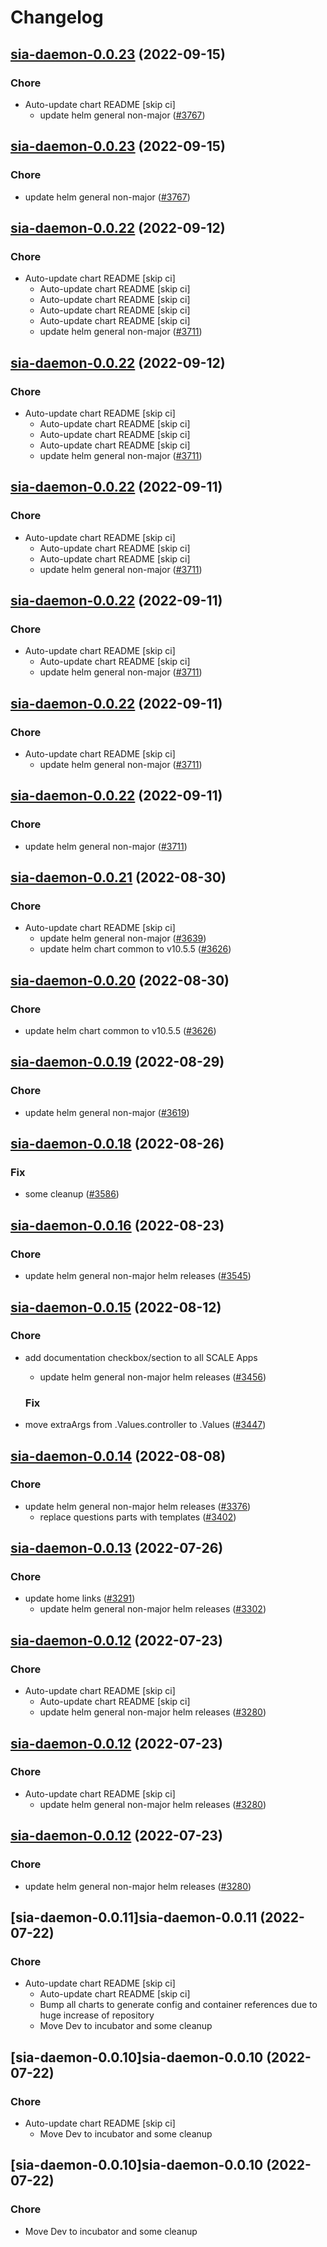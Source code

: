 # Changelog



## [sia-daemon-0.0.23](https://github.com/truecharts/charts/compare/sia-daemon-0.0.22...sia-daemon-0.0.23) (2022-09-15)

### Chore

- Auto-update chart README [skip ci]
  - update helm general non-major ([#3767](https://github.com/truecharts/charts/issues/3767))




## [sia-daemon-0.0.23](https://github.com/truecharts/charts/compare/sia-daemon-0.0.22...sia-daemon-0.0.23) (2022-09-15)

### Chore

- update helm general non-major ([#3767](https://github.com/truecharts/charts/issues/3767))




## [sia-daemon-0.0.22](https://github.com/truecharts/charts/compare/sia-daemon-0.0.21...sia-daemon-0.0.22) (2022-09-12)

### Chore

- Auto-update chart README [skip ci]
  - Auto-update chart README [skip ci]
  - Auto-update chart README [skip ci]
  - Auto-update chart README [skip ci]
  - Auto-update chart README [skip ci]
  - update helm general non-major ([#3711](https://github.com/truecharts/charts/issues/3711))




## [sia-daemon-0.0.22](https://github.com/truecharts/charts/compare/sia-daemon-0.0.21...sia-daemon-0.0.22) (2022-09-12)

### Chore

- Auto-update chart README [skip ci]
  - Auto-update chart README [skip ci]
  - Auto-update chart README [skip ci]
  - Auto-update chart README [skip ci]
  - update helm general non-major ([#3711](https://github.com/truecharts/charts/issues/3711))




## [sia-daemon-0.0.22](https://github.com/truecharts/charts/compare/sia-daemon-0.0.21...sia-daemon-0.0.22) (2022-09-11)

### Chore

- Auto-update chart README [skip ci]
  - Auto-update chart README [skip ci]
  - Auto-update chart README [skip ci]
  - update helm general non-major ([#3711](https://github.com/truecharts/charts/issues/3711))




## [sia-daemon-0.0.22](https://github.com/truecharts/charts/compare/sia-daemon-0.0.21...sia-daemon-0.0.22) (2022-09-11)

### Chore

- Auto-update chart README [skip ci]
  - Auto-update chart README [skip ci]
  - update helm general non-major ([#3711](https://github.com/truecharts/charts/issues/3711))




## [sia-daemon-0.0.22](https://github.com/truecharts/charts/compare/sia-daemon-0.0.21...sia-daemon-0.0.22) (2022-09-11)

### Chore

- Auto-update chart README [skip ci]
  - update helm general non-major ([#3711](https://github.com/truecharts/charts/issues/3711))




## [sia-daemon-0.0.22](https://github.com/truecharts/charts/compare/sia-daemon-0.0.21...sia-daemon-0.0.22) (2022-09-11)

### Chore

- update helm general non-major ([#3711](https://github.com/truecharts/charts/issues/3711))




## [sia-daemon-0.0.21](https://github.com/truecharts/charts/compare/sia-daemon-0.0.19...sia-daemon-0.0.21) (2022-08-30)

### Chore

- Auto-update chart README [skip ci]
  - update helm general non-major ([#3639](https://github.com/truecharts/charts/issues/3639))
  - update helm chart common to v10.5.5 ([#3626](https://github.com/truecharts/charts/issues/3626))




## [sia-daemon-0.0.20](https://github.com/truecharts/charts/compare/sia-daemon-0.0.19...sia-daemon-0.0.20) (2022-08-30)

### Chore

- update helm chart common to v10.5.5 ([#3626](https://github.com/truecharts/charts/issues/3626))




## [sia-daemon-0.0.19](https://github.com/truecharts/charts/compare/sia-daemon-0.0.18...sia-daemon-0.0.19) (2022-08-29)

### Chore

- update helm general non-major ([#3619](https://github.com/truecharts/charts/issues/3619))




## [sia-daemon-0.0.18](https://github.com/truecharts/charts/compare/sia-daemon-0.0.16...sia-daemon-0.0.18) (2022-08-26)

### Fix

- some cleanup ([#3586](https://github.com/truecharts/charts/issues/3586))




## [sia-daemon-0.0.16](https://github.com/truecharts/charts/compare/sia-daemon-0.0.15...sia-daemon-0.0.16) (2022-08-23)

### Chore

- update helm general non-major helm releases ([#3545](https://github.com/truecharts/charts/issues/3545))




## [sia-daemon-0.0.15](https://github.com/truecharts/charts/compare/sia-daemon-0.0.14...sia-daemon-0.0.15) (2022-08-12)

### Chore

- add documentation checkbox/section to all SCALE Apps
  - update helm general non-major helm releases ([#3456](https://github.com/truecharts/charts/issues/3456))

  ### Fix

- move extraArgs from .Values.controller to .Values ([#3447](https://github.com/truecharts/charts/issues/3447))




## [sia-daemon-0.0.14](https://github.com/truecharts/charts/compare/sia-daemon-0.0.13...sia-daemon-0.0.14) (2022-08-08)

### Chore

- update helm general non-major helm releases ([#3376](https://github.com/truecharts/charts/issues/3376))
  - replace questions parts with templates ([#3402](https://github.com/truecharts/charts/issues/3402))




## [sia-daemon-0.0.13](https://github.com/truecharts/apps/compare/sia-daemon-0.0.12...sia-daemon-0.0.13) (2022-07-26)

### Chore

- update home links ([#3291](https://github.com/truecharts/apps/issues/3291))
  - update helm general non-major helm releases ([#3302](https://github.com/truecharts/apps/issues/3302))




## [sia-daemon-0.0.12](https://github.com/truecharts/apps/compare/sia-daemon-0.0.11...sia-daemon-0.0.12) (2022-07-23)

### Chore

- Auto-update chart README [skip ci]
  - Auto-update chart README [skip ci]
  - update helm general non-major helm releases ([#3280](https://github.com/truecharts/apps/issues/3280))




## [sia-daemon-0.0.12](https://github.com/truecharts/apps/compare/sia-daemon-0.0.11...sia-daemon-0.0.12) (2022-07-23)

### Chore

- Auto-update chart README [skip ci]
  - update helm general non-major helm releases ([#3280](https://github.com/truecharts/apps/issues/3280))




## [sia-daemon-0.0.12](https://github.com/truecharts/apps/compare/sia-daemon-0.0.11...sia-daemon-0.0.12) (2022-07-23)

### Chore

- update helm general non-major helm releases ([#3280](https://github.com/truecharts/apps/issues/3280))




## [sia-daemon-0.0.11]sia-daemon-0.0.11 (2022-07-22)

### Chore

- Auto-update chart README [skip ci]
  - Auto-update chart README [skip ci]
  - Bump all charts to generate config and container references due to huge increase of repository
  - Move Dev to incubator and some cleanup




## [sia-daemon-0.0.10]sia-daemon-0.0.10 (2022-07-22)

### Chore

- Auto-update chart README [skip ci]
  - Move Dev to incubator and some cleanup




## [sia-daemon-0.0.10]sia-daemon-0.0.10 (2022-07-22)

### Chore

- Move Dev to incubator and some cleanup
